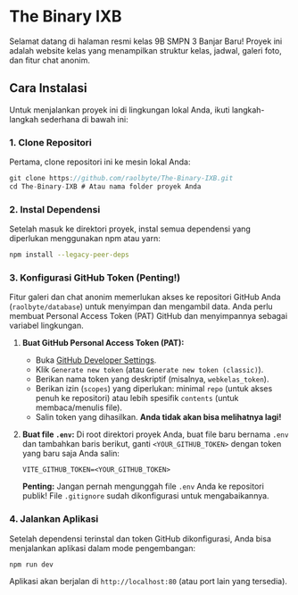 # The Binary IXB

Selamat datang di halaman resmi kelas 9B SMPN 3 Banjar Baru! Proyek ini adalah website kelas yang menampilkan struktur kelas, jadwal, galeri foto, dan fitur chat anonim.

## Cara Instalasi

Untuk menjalankan proyek ini di lingkungan lokal Anda, ikuti langkah-langkah sederhana di bawah ini:

### 1. Clone Repositori

Pertama, clone repositori ini ke mesin lokal Anda:

```javascript
git clone https://github.com/raolbyte/The-Binary-IXB.git
cd The-Binary-IXB # Atau nama folder proyek Anda
```

### 2. Instal Dependensi

Setelah masuk ke direktori proyek, instal semua dependensi yang diperlukan menggunakan npm atau yarn:

```bash
npm install --legacy-peer-deps
```

### 3. Konfigurasi GitHub Token (Penting!)

Fitur galeri dan chat anonim memerlukan akses ke repositori GitHub Anda (`raolbyte/database`) untuk menyimpan dan mengambil data. Anda perlu membuat Personal Access Token (PAT) GitHub dan menyimpannya sebagai variabel lingkungan.

1.  **Buat GitHub Personal Access Token (PAT):**
    *   Buka [GitHub Developer Settings](https://github.com/settings/tokens).
    *   Klik `Generate new token` (atau `Generate new token (classic)`).
    *   Berikan nama token yang deskriptif (misalnya, `webkelas_token`).
    *   Berikan izin (`scopes`) yang diperlukan: minimal `repo` (untuk akses penuh ke repositori) atau lebih spesifik `contents` (untuk membaca/menulis file).
    *   Salin token yang dihasilkan. **Anda tidak akan bisa melihatnya lagi!**

2.  **Buat file `.env`:**
    Di root direktori proyek Anda, buat file baru bernama `.env` dan tambahkan baris berikut, ganti `<YOUR_GITHUB_TOKEN>` dengan token yang baru saja Anda salin:

    ```dotenv
    VITE_GITHUB_TOKEN=<YOUR_GITHUB_TOKEN>
    ```

    **Penting:** Jangan pernah mengunggah file `.env` Anda ke repositori publik! File `.gitignore` sudah dikonfigurasi untuk mengabaikannya.

### 4. Jalankan Aplikasi

Setelah dependensi terinstal dan token GitHub dikonfigurasi, Anda bisa menjalankan aplikasi dalam mode pengembangan:

```bash
npm run dev
```

Aplikasi akan berjalan di `http://localhost:80` (atau port lain yang tersedia).


